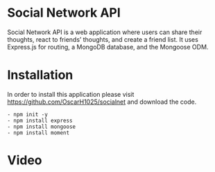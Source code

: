# Social Network API
Social Network API is a web application where users can share their thoughts, react to friends’ thoughts, and create a friend list. It uses Express.js for routing, a MongoDB database, and the Mongoose ODM.


# Installation
In order to install this application please visit https://github.com/OscarH1025/socialnet and download the code.

    - npm init -y
    - npm install express
    - npm install mongoose
    - npm install moment

# Video



